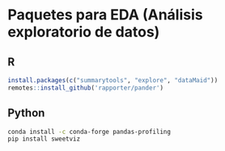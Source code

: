 # Paquetes para EDA (Análisis exploratorio de datos)

## R

```r
install.packages(c("summarytools", "explore", "dataMaid"))
remotes::install_github('rapporter/pander')
```

## Python

```sh
conda install -c conda-forge pandas-profiling
pip install sweetviz
```

